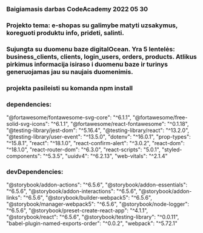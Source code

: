 ### Baigiamasis darbas CodeAcademy 2022 05 30

### Projekto tema: e-shopas su galimybe matyti uzsakymus, koreguoti produktu info, prideti, salinti.

### Sujungta su duomenu baze digitalOcean. Yra 5 lentelės: business_clients, clients, login_users, orders, products. Atlikus pirkimus informacija isiraso i duomenu baze ir turinys generuojamas jau su naujais duomenimis.

### projekta pasileisti su komanda npm install

### dependencies:

"@fortawesome/fontawesome-svg-core": "^6.1.1",
"@fortawesome/free-solid-svg-icons": "^6.1.1",
"@fortawesome/react-fontawesome": "^0.1.18",
"@testing-library/jest-dom": "^5.16.4",
"@testing-library/react": "^13.2.0",
"@testing-library/user-event": "^13.5.0",
"dotenv": "^16.0.1",
"prop-types": "^15.8.1",
"react": "^18.1.0",
"react-confirm-alert": "^3.0.2",
"react-dom": "^18.1.0",
"react-router-dom": "^6.3.0",
"react-scripts": "5.0.1",
"styled-components": "^5.3.5",
"uuidv4": "^6.2.13",
"web-vitals": "^2.1.4"

### devDependencies:

"@storybook/addon-actions": "^6.5.6",
"@storybook/addon-essentials": "^6.5.6",
"@storybook/addon-interactions": "^6.5.6",
"@storybook/addon-links": "^6.5.6",
"@storybook/builder-webpack5": "^6.5.6",
"@storybook/manager-webpack5": "^6.5.6",
"@storybook/node-logger": "^6.5.6",
"@storybook/preset-create-react-app": "^4.1.1",
"@storybook/react": "^6.5.6",
"@storybook/testing-library": "^0.0.11",
"babel-plugin-named-exports-order": "^0.0.2",
"webpack": "^5.72.1"
